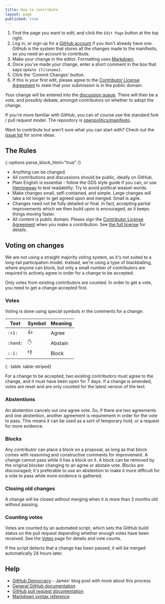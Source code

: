 ```yaml
---
title: How to contribute
layout: page
published: true
---
```


1. Find the page you want to edit, and click the `Edit Page` button at the top right.
2. Log in, or sign up for a [GitHub account](https://github.com/signup/free) if you don't already have one. GitHub is the system that stores all the changes made to the manifesto, so you need an account to contribute.
3. Make your change in the editor. Formatting uses [Markdown](http://en.support.wordpress.com/markdown-quick-reference/).
4. Once you've made your change, enter a short comment in the box that says `Update {filename}`.
5. Click the 'Commit Changes' button.
6. If this is your first edit, please agree to the [Contributor License Agreement](https://www.clahub.com/agreements/openpolitics/manifesto) to state that your submission is in the public domain.

Your change will be entered into the [discussion queue](http://votebot.openpolitics.org.uk). There will then be a vote, and possibly debate, amongst contributors on whether to adopt the change.

If you're more familiar with GitHub, you can of course use the standard fork / pull request model. The repository is [openpolitics/manifesto](https://github.com/openpolitics/manifesto).

Want to contribute but aren't sure what you can start with? Check out the [issue list](https://github.com/openpolitics/manifesto/labels/policy) for some ideas.

## The Rules

{::options parse_block_html="true" /}
<div class='well'>

* *Anything* can be changed.
* All contributions and discussions should be public, ideally on GitHub.
* Plain English is essential - follow the GDS style guide if you can, or use [Hemingway](http://hemingwayapp.com) to test readability. Try to avoid political weasel-words.
* Make changes small, self-contained, and simple. Large changes will take a lot longer to get agreed upon and merged. Small is agile.
* Changes need not be fully detailed or final. In fact, accepting partial improvements which we then build upon is encouraged, as it keeps things moving faster.
* All content is public domain. Please sign the [Contributor License Agreement](https://www.clahub.com/agreements/openpolitics/manifesto) when you make a contribution. See [the full license](license.html) for details.

</div>

## Voting on changes

We are not using a straight majority voting system, as it's not suited to a long-tail participation model. Instead, we're using a type of blackballing, where anyone can block, but only a small number of contributors are required to actively agree in order for a change to be accepted.

Only votes from existing contributors are counted. In order to get a vote, you need to get a change accepted first.

### Votes

Voting is done using special symbols in the comments for a change:

| Text | Symbol | Meaning |
|------|--------|---------|
| <code>&#58;+1&#58;</code> | :+1: | Agree |
| <code>&#58;hand&#58;</code> | :hand: | Abstain |
| <code>&#58;-1&#58;</code> | :-1: | Block |
{: .table .table-striped}

For a change to be accepted, two existing contributors must agree to the change, and it must have been open for 7 days. If a change is amended, votes are reset and are only counted for the latest version of the text.

### Abstentions

An abstention cancels out one agree vote. So, if there are two agreements and one abstention, another agreement is requirement in order for the vote to pass. This means it can be used as a sort of temporary hold, or a request for more evidence.

### Blocks

Any contributor can place a block on a proposal, as long as that block comes with reasoning and constructive comments for improvement. A change cannot pass while it has a block on it. A block can be removed by the original blocker changing to an agree or abstain vote. Blocks are discouraged; it's preferable to use an abstention to make it more difficult for a vote to pass while more evidence is gathered.

### Closing old changes

A change will be closed without merging when it is more than 3 months old without passing.

### Counting votes

Votes are counted by an automated script, which sets the GitHub build status on the pull request depending whether enough votes have been received. See the [Votes](http://votebot.openpolitics.org.uk) page for details and vote counts. 

If the script detects that a change has been passed, it will be merged automatically 24 hours later.

## Help

* [GitHub Democracy](http://floppy.org.uk/blog/2014/10/13/github-democracy/) - James' blog post with more about this process
* [General GitHub documentation](http://help.github.com/)
* [GitHub pull request documentation](http://help.github.com/send-pull-requests/)
* [Markdown syntax reference](http://en.support.wordpress.com/markdown-quick-reference/)
